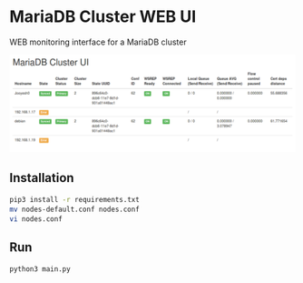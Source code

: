 # MariaDB Cluster WEB UI

WEB monitoring interface for a MariaDB cluster

![Screenshot](https://raw.githubusercontent.com/Jooyeshgar/MariaDBClusterWebUI/master/assets/screenshot1.png)


## Installation

```bash
pip3 install -r requirements.txt
mv nodes-default.conf nodes.conf
vi nodes.conf
```

## Run

```bash
python3 main.py
```